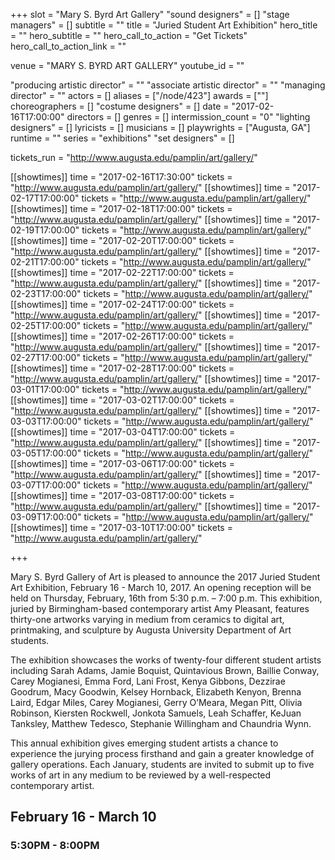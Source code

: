 +++
slot = "Mary S. Byrd Art Gallery"
"sound designers" = []
"stage managers" = []
subtitle = ""
title = "Juried Student Art Exhibition"
hero_title = ""
hero_subtitle = ""
hero_call_to_action = "Get Tickets"
hero_call_to_action_link = ""

venue = "MARY S. BYRD ART GALLERY"
youtube_id = ""

"producing artistic director" = ""
"associate artistic director" = ""
"managing director" = ""
actors = []
aliases = ["/node/423"]
awards = [""]
choreographers = []
"costume designers" = []
date = "2017-02-16T17:00:00"
directors = []
genres = []
intermission_count = "0"
"lighting designers" = []
lyricists = []
musicians = []
playwrights = ["Augusta, GA"]
runtime = ""
series = "exhibitions"
"set designers" = []

tickets_run = "http://www.augusta.edu/pamplin/art/gallery/"

[[showtimes]]
time = "2017-02-16T17:30:00"
tickets = "http://www.augusta.edu/pamplin/art/gallery/"
[[showtimes]]
time = "2017-02-17T17:00:00"
tickets = "http://www.augusta.edu/pamplin/art/gallery/"
[[showtimes]]
time = "2017-02-18T17:00:00"
tickets = "http://www.augusta.edu/pamplin/art/gallery/"
[[showtimes]]
time = "2017-02-19T17:00:00"
tickets = "http://www.augusta.edu/pamplin/art/gallery/"
[[showtimes]]
time = "2017-02-20T17:00:00"
tickets = "http://www.augusta.edu/pamplin/art/gallery/"
[[showtimes]]
time = "2017-02-21T17:00:00"
tickets = "http://www.augusta.edu/pamplin/art/gallery/"
[[showtimes]]
time = "2017-02-22T17:00:00"
tickets = "http://www.augusta.edu/pamplin/art/gallery/"
[[showtimes]]
time = "2017-02-23T17:00:00"
tickets = "http://www.augusta.edu/pamplin/art/gallery/"
[[showtimes]]
time = "2017-02-24T17:00:00"
tickets = "http://www.augusta.edu/pamplin/art/gallery/"
[[showtimes]]
time = "2017-02-25T17:00:00"
tickets = "http://www.augusta.edu/pamplin/art/gallery/"
[[showtimes]]
time = "2017-02-26T17:00:00"
tickets = "http://www.augusta.edu/pamplin/art/gallery/"
[[showtimes]]
time = "2017-02-27T17:00:00"
tickets = "http://www.augusta.edu/pamplin/art/gallery/"
[[showtimes]]
time = "2017-02-28T17:00:00"
tickets = "http://www.augusta.edu/pamplin/art/gallery/"
[[showtimes]]
time = "2017-03-01T17:00:00"
tickets = "http://www.augusta.edu/pamplin/art/gallery/"
[[showtimes]]
time = "2017-03-02T17:00:00"
tickets = "http://www.augusta.edu/pamplin/art/gallery/"
[[showtimes]]
time = "2017-03-03T17:00:00"
tickets = "http://www.augusta.edu/pamplin/art/gallery/"
[[showtimes]]
time = "2017-03-04T17:00:00"
tickets = "http://www.augusta.edu/pamplin/art/gallery/"
[[showtimes]]
time = "2017-03-05T17:00:00"
tickets = "http://www.augusta.edu/pamplin/art/gallery/"
[[showtimes]]
time = "2017-03-06T17:00:00"
tickets = "http://www.augusta.edu/pamplin/art/gallery/"
[[showtimes]]
time = "2017-03-07T17:00:00"
tickets = "http://www.augusta.edu/pamplin/art/gallery/"
[[showtimes]]
time = "2017-03-08T17:00:00"
tickets = "http://www.augusta.edu/pamplin/art/gallery/"
[[showtimes]]
time = "2017-03-09T17:00:00"
tickets = "http://www.augusta.edu/pamplin/art/gallery/"
[[showtimes]]
time = "2017-03-10T17:00:00"
tickets = "http://www.augusta.edu/pamplin/art/gallery/"

+++

Mary S. Byrd Gallery of Art is pleased to announce the 2017 Juried Student Art Exhibition, February 16 - March 10, 2017. An opening reception will be held on Thursday, February, 16th from 5:30 p.m. – 7:00 p.m. This exhibition, juried by Birmingham-based contemporary artist Amy Pleasant, features thirty-one artworks varying in medium from ceramics to digital art, printmaking, and sculpture by Augusta University Department of Art students. 

The exhibition showcases the works of twenty-four different student artists including Sarah Adams, Jamie Boquist, Quintavious Brown, Baillie Conway, Carey Mogianesi, Emma Ford, Lani Frost, Kenya Gibbons, Dezzirae Goodrum, Macy Goodwin, Kelsey Hornback, Elizabeth Kenyon, Brenna Laird, Edgar Miles, Carey Mogianesi, Gerry O’Meara, Megan Pitt, Olivia Robinson, Kiersten Rockwell, Jonkota Samuels, Leah Schaffer, KeJuan Tanksley, Matthew Tedesco, Stephanie Willingham and Chaundria Wynn.

This annual exhibition gives emerging student artists a chance to experience the jurying process firsthand and gain a greater knowledge of gallery operations. Each January, students are invited to submit up to five works of art in any medium to be reviewed by a well-respected contemporary artist. 

<h2> February 16 - March 10
<h3> 5:30PM - 8:00PM
